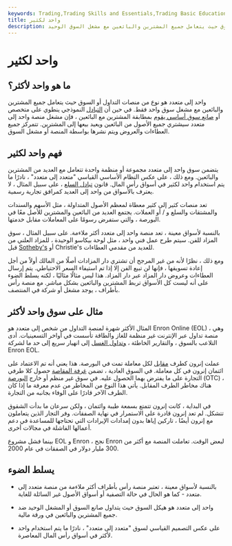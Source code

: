 ```yaml
---
keywords: Trading,Trading Skills and Essentials,Trading Basic Education,Trading Skills
title: واحد لكثير
description: واحد إلى متعدد هو نوع نادر من منصات التداول أو السوق حيث يتعامل جميع المشترين والبائعين مع مشغل السوق الوحيد.
---
```


# واحد لكثير
## ما هو واحد لأكثر؟

واحد إلى متعدد هو نوع من منصات التداول أو السوق حيث يتعامل جميع المشترين والبائعين مع مشغل سوق واحد فقط. في حين أن [التبادل](/exchange) النموذجي ينطوي على متخصص أو [صانع سوق أساسي يقوم](/marketmaker) بمطابقة المشترين مع البائعين ، فإن مشغل منصة واحد إلى متعدد سيشتري جميع الأصول من البائعين ويعيد بيعها إلى المشترين. تتمركز جميع العطاءات والعروض ويتم نشرها بواسطة المنصة أو مشغل السوق.

## فهم واحد لكثير

يتضمن سوق واحد إلى متعدد مجموعة أو منظمة واحدة تتعامل مع العديد من المشترين والبائعين. ومع ذلك ، على عكس النظام الأساسي القياسي "متعدد إلى متعدد" ، نادرًا ما يتم استخدام واحد لكثير في أسواق رأس المال. قانون [تبادل السلع](/cea) ، على سبيل المثال ، لا يعترف بالأسواق من واحد إلى العديد كمرافق تجارية رسمية.

تعد منصات كثير إلى كثير معطاة لمعظم الأصول المتداولة ، مثل الأسهم والسندات والمشتقات والسلع و / أو العملات. يجتمع العديد من البائعين والمشترين للأصل معًا في البورصة ، والتي ستفرض رسومًا على المعاملات مقابل خدمتها.

بالنسبة لأسواق معينة ، تعد منصة واحد إلى متعدد أكثر ملاءمة. على سبيل المثال ، سوق المزاد للفن. سيتم طرح عمل فني واحد ، مثل لوحة بيكاسو الوحيدة ، للمزاد العلني من قبل [Sotheby's](/sothebys) أو Christie's للعديد من مقدمي العطاءات.

ومع ذلك ، نظرًا لأنه من غير المرجح أن تشتري دار المزادات أصلًا من المالك أولاً من أجل إعادة تسويقها ، فإنها لن تبيع الفن إلا إذا تم استيفاء السعر الاحتياطي. يتم إرسال العطاءات وعروض دار المزاد عبر دار المزاد. هذا ليس مثالًا مثاليًا ، لكنه يسلط الضوء على أنه ليست كل الأسواق تربط المشترين والبائعين بشكل مباشر. مع منصة رأس بأطراف ، يوجد مشغل أو شركة في المنتصف.

## مثال على سوق واحد لأكثر

المثال الأكثر شهرة لمنصة التداول من شخص إلى متعدد هو Enron Online (EOL) ، وهي منصة تداول عبر الإنترنت غير منظمة للغاز والطاقة تأسست في أواخر التسعينيات. أدى التلاعب بالسوق ، والتقارير الخاطئة ، [وتداول الغسل](/washtrading) إلى انهيار سريع إلى حد ما لشركة Enron EOL.

عملت إنرون كطرف [مقابل](/counterparty) لكل معاملة تمت في البورصة. هذا يعني أنه تم الاعتماد على ائتمان إنرون في كل معاملة. في السوق العادية ، تضمن [غرفة المقاصة](/clearinghouse) حصول كلا طرفي التجارة على ما يفترض بهما الحصول عليه. في سوق غير منظم أو خارج [البورصة](/otc) (OTC) ، هناك مخاطر الطرف المقابل. يأتي هذا النوع من المخاطر من عدم معرفة ما إذا كان الطرف الآخر قادرًا على الوفاء بجانبه من التجارة.

في البداية ، كانت إنرون تتمتع بسمعة طيبة وائتمان ، ولكن سرعان ما بدأت الشقوق تتشكل. لم تعد إنرون قادرة على الاستمرار في نهاية الصفقات. وفر التجار الذين يتعاملون مع إنرون أيضًا ، تاركين إياها بدون إمدادات الإيرادات التي تحتاجها للمساعدة في دعم أعمالها الفاشلة في مجالات أخرى.

بينما فشل مشروع EOL و Enron ، نجح Enron لبعض الوقت. تعاملت المنصة مع أكثر من 300 مليار دولار في الصفقات في عام 2000.

## يسلط الضوء

- بالنسبة لأسواق معينة ، تعتبر منصة رأس بأطراف أكثر ملاءمة من منصة متعدد إلى متعدد - كما هو الحال في حالة التصفية أو أسواق الأصول غير السائلة للغاية.

- واحد إلى متعدد هو هيكل السوق حيث يتداول صانع السوق أو المشغل الوحيد ضد جميع المشترين والبائعين في ورقة مالية.

- على عكس التصميم القياسي لسوق "متعدد إلى متعدد" ، نادرًا ما يتم استخدام واحد لأكثر في أسواق رأس المال المعاصرة.

